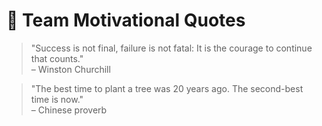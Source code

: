 # 🌟 Team Motivational Quotes

> "Success is not final, failure is not fatal: It is the courage to continue that counts."  
– Winston Churchill

<!-- ✨ Techlings, add your motivational quote below this line. One per person! -->

> "The best time to plant a tree was 20 years ago. The second-best time is now."  
– Chinese proverb

